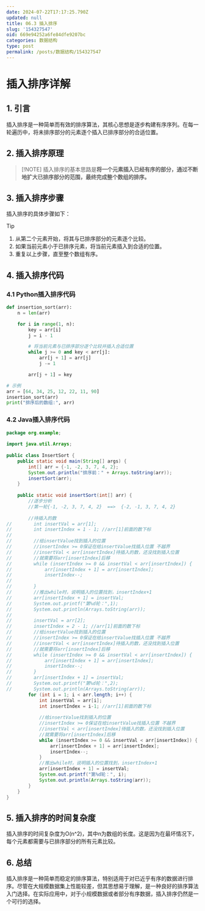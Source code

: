 ```yaml
---
date: 2024-07-22T17:17:25.790Z
updated: null
title: 06.3 插入排序
slug: '154327547'
oid: 669e94252a6fe84dfe9207bc
categories: 数据结构
type: post
permalink: /posts/数据结构/154327547
---
```



# 插入排序详解

## 1. 引言

插入排序是一种简单而有效的排序算法，其核心思想是逐步构建有序序列。在每一轮遍历中，将未排序部分的元素逐个插入已排序部分的合适位置。
## 2. 插入排序原理

> [!NOTE] 插入排序的基本思路是**将一个元素插入已经有序的部分，通过不断地扩大已排序部分的范围，最终完成整个数组的排序。**

## 3. 插入排序步骤

插入排序的具体步骤如下：
> [!TIP] 
> 1. 从第二个元素开始，将其与已排序部分的元素逐个比较。
> 2. 如果当前元素小于已排序元素，将当前元素插入到合适的位置。
> 3. 重复以上步骤，直至整个数组有序。

## 4. 插入排序代码


### 4.1 Python插入排序代码

```python
def insertion_sort(arr):
    n = len(arr)

    for i in range(1, n):
        key = arr[i]
        j = i - 1

        # 将当前元素与已排序部分逐个比较并插入合适位置
        while j >= 0 and key < arr[j]:
            arr[j + 1] = arr[j]
            j -= 1

        arr[j + 1] = key

# 示例
arr = [64, 34, 25, 12, 22, 11, 90]
insertion_sort(arr)
print("排序后的数组:", arr)
```

### 4.2 Java插入排序代码

```java
package org.example;  
  
import java.util.Arrays;  
  
public class InsertSort {  
    public static void main(String[] args) {  
        int[] arr = {-1, -2, 3, 7, 4, 2};  
        System.out.println("排序前：" + Arrays.toString(arr));  
        insertSort(arr);  
    }  
  
    public static void insertSort(int[] arr) {  
        //逐步分析  
        //第一轮{-1, -2, 3, 7, 4, 2}  ==>  {-2, -1, 3, 7, 4, 2}  
  
        //待插入的数  
//        int insertVal = arr[1];  
//        int insertIndex = 1 - 1; //arr[1]前面的数下标  
//  
//        //给insertValue找到插入的位置  
//        //insertIndex >= 0保证在给insertValue找插入位置 不越界  
//        //insertVal < arr[insertIndex]待插入的数，还没找到插入位置  
//        //就需要将arr[insertIndex]后移  
//        while (insertIndex >= 0 && insertVal < arr[insertIndex]) {  
//            arr[insertIndex + 1] = arr[insertIndex];  
//            insertIndex--;  
//  
//        }  
//        //推出while时，说明插入的位置找到，insertIndex+1  
//        arr[insertIndex + 1] = insertVal;  
//        System.out.printf("第%d轮：",1);  
//        System.out.println(Arrays.toString(arr));  
//  
//        insertVal = arr[2];  
//        insertIndex = 2 - 1; //arr[1]前面的数下标  
//        //给insertValue找到插入的位置  
//        //insertIndex >= 0保证在给insertValue找插入位置 不越界  
//        //insertVal < arr[insertIndex]待插入的数，还没找到插入位置  
//        //就需要将arr[insertIndex]后移  
//        while (insertIndex >= 0 && insertVal < arr[insertIndex]) {  
//            arr[insertIndex + 1] = arr[insertIndex];  
//            insertIndex--;  
//        }  
//        arr[insertIndex + 1] = insertVal;  
//        System.out.printf("第%d轮：",2);  
//        System.out.println(Arrays.toString(arr));  
        for (int i = 1; i < arr.length; i++) {  
            int insertVal = arr[i];  
            int insertIndex = i-1; //arr[1]前面的数下标  
  
            //给insertValue找到插入的位置  
            //insertIndex >= 0保证在给insertValue找插入位置 不越界  
            //insertVal < arr[insertIndex]待插入的数，还没找到插入位置  
            //就需要将arr[insertIndex]后移  
            while (insertIndex >= 0 && insertVal < arr[insertIndex]) {  
                arr[insertIndex + 1] = arr[insertIndex];  
                insertIndex--;  
            }  
            //推出while时，说明插入的位置找到，insertIndex+1  
            arr[insertIndex + 1] = insertVal;  
            System.out.printf("第%d轮：", i);  
            System.out.println(Arrays.toString(arr));  
        }  
    }  
}
```

## 5. 插入排序的时间复杂度

插入排序的时间复杂度为O(n^2)，其中n为数组的长度。这是因为在最坏情况下，每个元素都需要与已排序部分的所有元素比较。

## 6. 总结

插入排序是一种简单而稳定的排序算法，特别适用于对已近乎有序的数据进行排序。尽管在大规模数据集上性能较差，但其思想易于理解，是一种良好的排序算法入门选择。在实际应用中，对于小规模数据或者部分有序数据，插入排序仍然是一个可行的选择。